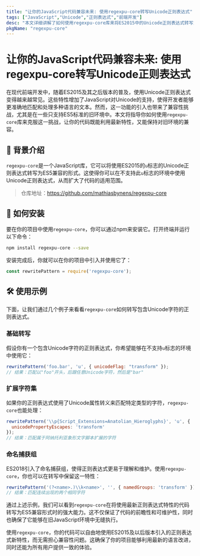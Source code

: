 ```yaml
---
title: "让你的JavaScript代码兼容未来: 使用regexpu-core转写Unicode正则表达式"
tags: ["JavaScript","Unicode","正则表达式","前端开发"]
desc: "本文详细讲解了如何使用regexpu-core库来将ES2015中的Unicode正则表达式转写为今日JavaScript(ES5)兼容的代码，确保你的前端项目能够平稳过渡到未来的标准。"
pkgName: "regexpu-core"
---
```


# 让你的JavaScript代码兼容未来: 使用regexpu-core转写Unicode正则表达式

在现代前端开发中，随着ES2015及其之后版本的普及，使用Unicode正则表达式变得越来越常见。这些特性增加了JavaScript对Unicode的支持，使得开发者能够更准确地匹配和处理多种语言的文本。然而，这一功能的引入也带来了兼容性挑战，尤其是在一些只支持ES5标准的旧环境中。本文将指导你如何使用`regexpu-core`库来克服这一挑战，让你的代码既能利用最新特性，又能保持对旧环境的兼容。

## 📌 背景介绍

`regexpu-core`是一个JavaScript库，它可以将使用ES2015的`u`标志的Unicode正则表达式转写为ES5兼容的形式。这使得你可以在不支持此`u`标志的环境中使用Unicode正则表达式，从而扩大了代码的适用范围。

> 仓库地址：https://github.com/mathiasbynens/regexpu-core

## 🚀 如何安装

要在你的项目中使用`regexpu-core`，你可以通过npm来安装它。打开终端并运行以下命令：

```bash
npm install regexpu-core --save
```

安装完成后，你就可以在你的项目中引入并使用它了：

```javascript
const rewritePattern = require('regexpu-core');
```

## 🛠️ 使用示例

下面，让我们通过几个例子来看看`regexpu-core`如何转写包含Unicode字符的正则表达式。

### 基础转写

假设你有一个包含Unicode字符的正则表达式，你希望能够在不支持`u`标志的环境中使用它：

```javascript
rewritePattern('foo.bar', 'u', { unicodeFlag: "transform" });
// 结果：匹配以"foo"开头，后跟任意Unicode字符，然后是"bar"
```

### 扩展字符集

如果你的正则表达式使用了Unicode属性转义来匹配特定类型的字符，`regexpu-core`也能处理：

```javascript
rewritePattern('\\p{Script_Extensions=Anatolian_Hieroglyphs}', 'u', {
  unicodePropertyEscapes: 'transform'
});
// 结果：匹配属于阿纳托利亚象形文字脚本扩展的字符
```

### 命名捕获组

ES2018引入了命名捕获组，使得正则表达式更易于理解和维护。使用`regexpu-core`，你也可以在转写中保留这一特性：

```javascript
rewritePattern('(?<name>.)\\k<name>', '', { namedGroups: 'transform' });
// 结果：匹配连续出现的两个相同字符
```

通过上述示例，我们可以看到`regexpu-core`在将使用最新正则表达式特性的代码转写为ES5兼容形式时的强大能力。这不仅保证了代码的前瞻性和可维护性，同时也确保了它能够在旧JavaScript环境中无缝执行。

使用`regexpu-core`，你的代码可以自由地使用ES2015及以后版本引入的正则表达式新特性，而无需担心兼容性问题。这确保了你的项目能够利用最新的语言改进，同时还能为所有用户提供一致的体验。